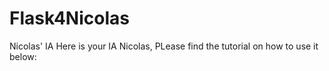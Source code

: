 # Flask4Nicolas
 Nicolas' IA
 Here is your IA Nicolas,
 PLease find the tutorial on how to use it below:

